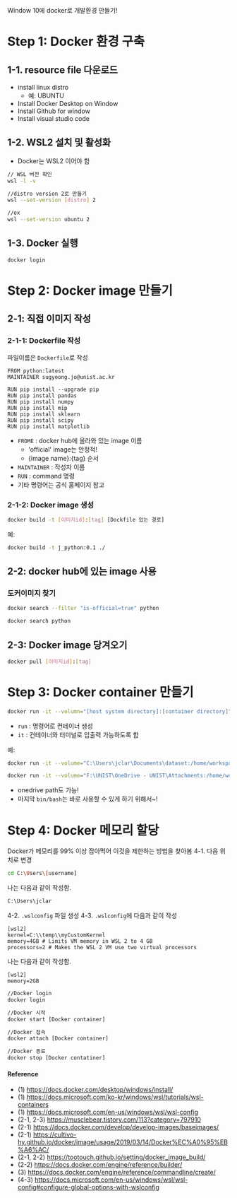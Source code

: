 Window 10에 docker로 개발환경 만들기!

# Step 1: Docker 환경 구축
## 1-1. resource file 다운로드
- install linux distro 
    -  예: UBUNTU 
- Install Docker Desktop on Window
- Install Github for window
- Install visual studio code
## 1-2. WSL2 설치 및 활성화
- Docker는 WSL2 이어야 함 
```bash
// WSL 버전 확인
wsl -l -v 

//distro version 2로 만들기
wsl --set-version [distro] 2  

//ex
wsl --set-version ubuntu 2

```
## 1-3. Docker 실행
```bash
docker login
```


# Step 2: Docker image 만들기 
## 2-1: 직접 이미지 작성
### 2-1-1: Dockerfile 작성
파일이름은 `Dockerfile`로 작성
```vim
FROM python:latest
MAINTAINER sugyeong.jo@unist.ac.kr

RUN pip install --upgrade pip
RUN pip install pandas
RUN pip install numpy
RUN pip install mip
RUN pip install sklearn
RUN pip install scipy
RUN pip install matplotlib
```
- `FROME` : docker hub에 올라와 있는 image 이름 
    - 'official' image는 안정적! 
    - {image name}:{tag} 순서
- `MAINTAINER` : 작성자 이름
- `RUN` : command 명령
- 기타 명령어는 공식 홈페이지 참고


### 2-1-2: Docker image 생성
```bash
docker build -t [이미지id]:[tag] [Dockfile 있는 경로]
```
예:
```bash
docker build -t j_python:0.1 ./
```
## 2-2: docker hub에 있는 image 사용
### 도커이미지 찾기
```bash
docker search --filter "is-official=true" python 

docker search python
```

## 2-3: Docker image 당겨오기 
```bash
docker pull [이미지id]:[tag]
```

# Step 3: Docker container 만들기
```bash
docker run -it --volumn="[host system directory]:[container directory]" --name [container name] [이미지id]:[tag] [ARG...]
```
- `run` : 명령어로 컨테이너 생성
- `it` : 컨테이너와 터미널로 입출력 가능하도록 함

예:
```bash
docker run -it --volume="C:\Users\jclar\Documents\dataset:/home/workspace" --name j_python j_python:0.1 /bin/bash

docker run -it --volume="F:\UNIST\OneDrive - UNIST\Attachments:/home/workspace" --name j_python j_python:0.1 /bin/bash
```
- onedrive path도 가능! 
- 마지막 `bin/bash`는 바로 사용할 수 있게 하기 위해서~!


# Step 4: Docker 메모리 할당
Docker가 메모리를 99% 이상 잡아먹어 이것을 제한하는 방법을 찾아봄
4-1. 다음 위치로 변경
```bash
cd C:\Users\[username]
```
나는 다음과 같이 작성함.
```bash
C:\Users\jclar
```

4-2. `.wslconfig` 파일 생성
4-3. `.wslconfig`에 다음과 같이 작성
```
[wsl2]
kernel=C:\\temp\\myCustomKernel
memory=4GB # Limits VM memory in WSL 2 to 4 GB
processors=2 # Makes the WSL 2 VM use two virtual processors

```

나는 다음과 같이 작성함.
```
[wsl2]
memory=2GB

```


```bash
//Docker login
docker login

//Docker 시작
docker start [Docker container]

//Docker 접속
docker attach [Docker container]

//Docker 종료
docker stop [Docker contatiner]
```
#### Reference
- (1) https://docs.docker.com/desktop/windows/install/
- (1) https://docs.microsoft.com/ko-kr/windows/wsl/tutorials/wsl-containers
- (1) https://docs.microsoft.com/en-us/windows/wsl/wsl-config
- (2-1, 2-3) https://musclebear.tistory.com/113?category=797910
- (2-1) https://docs.docker.com/develop/develop-images/baseimages/
- (2-1) https://cultivo-hy.github.io/docker/image/usage/2019/03/14/Docker%EC%A0%95%EB%A6%AC/
- (2-1, 2-2) https://tootouch.github.io/setting/docker_image_build/
- (2-2) https://docs.docker.com/engine/reference/builder/
- (3) https://docs.docker.com/engine/reference/commandline/create/
- (4-3) https://docs.microsoft.com/en-us/windows/wsl/wsl-config#configure-global-options-with-wslconfig
